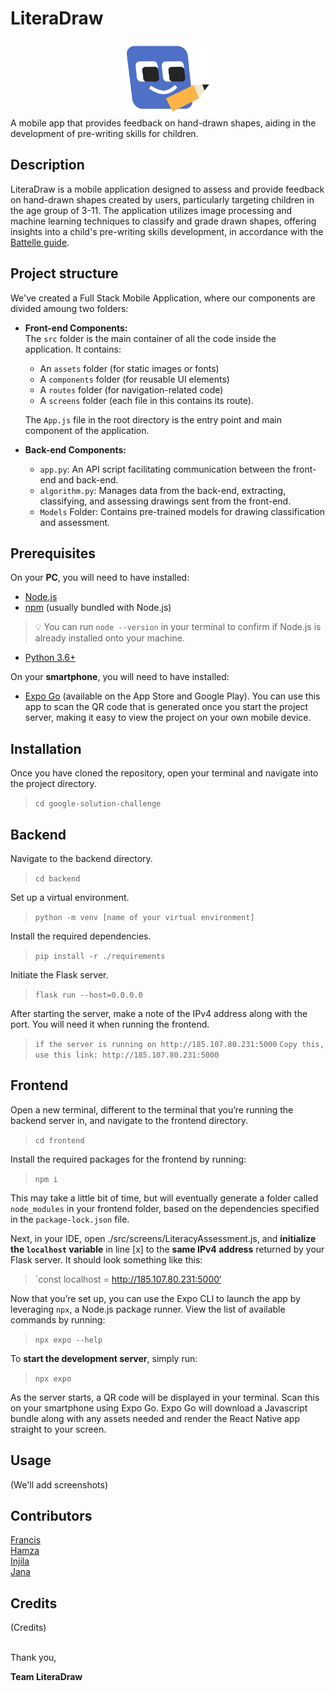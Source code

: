 # LiteraDraw
<div style="text-align: center;">
  <img src="src/assets/images/literadraw-logo-small.png" alt="LiteraDraw Logo" width="150" />
</div>
A mobile app that provides feedback on hand-drawn shapes, aiding in the development of pre-writing skills for children.



## Description
LiteraDraw is a mobile application designed to assess and provide feedback on hand-drawn shapes created by users, particularly targeting children in the age group of 3-11. The application utilizes image processing and machine learning techniques to classify and grade drawn shapes, offering insights into a child's pre-writing skills development, in accordance with the [Battelle guide](https://ieeexplore.ieee.org/document/9440430).


## Project structure
We've created a Full Stack Mobile Application, where our components are divided amoung two folders:
- **Front-end Components:**  
    The `src` folder is the main container of all the code inside the application. It contains:
    - An `assets` folder (for static images or fonts)
    - A `components` folder (for reusable UI elements)
    - A `routes` folder (for navigation-related code)
    - A `screens` folder (each file in this contains its route).

    The `App.js` file in the root directory is the entry point and main component of the application.

- **Back-end Components:**
    - `app.py`: An API script facilitating communication between the front-end and back-end.
    - `algorithm.py`: Manages data from the back-end, extracting, classifying, and assessing drawings sent from the front-end.
    - `Models` Folder: Contains pre-trained models for drawing classification and assessment.


## Prerequisites


On your **PC**, you will need to have installed:
- [Node.js](https://nodejs.org/en)
- [npm](https://www.npmjs.com) (usually bundled with Node.js)
> 💡 You can run `node --version` in your terminal to confirm if Node.js is already installed onto your machine.
- [Python 3.6+](https://www.python.org)


On your **smartphone**, you will need to have installed:
- [Expo Go](https://expo.dev/client) (available on the App Store and Google Play). You can use this app to scan the QR code that is generated once you start the project server, making it easy to view the project on your own mobile device.


## Installation


Once you have cloned the repository, open your terminal and navigate into the project directory.


> `cd google-solution-challenge`


## Backend
Navigate to the backend directory.  
> `cd backend`


Set up a virtual environment.
> `python -m venv [name of your virtual environment]`    


Install the required dependencies.
> `pip install -r ./requirements`


Initiate the Flask server.
> `flask run --host=0.0.0.0`


After starting the server, make a note of the IPv4 address along with the port. You will need it when running the frontend.
> `if the server is running on http://185.107.80.231:5000`
> `Copy this, use this link: http://185.107.80.231:5000`


## Frontend


Open a new terminal, different to the terminal that you’re running the backend server in, and navigate to the frontend directory.


> `cd frontend`


Install the required packages for the frontend by running:


> `npm i`


This may take a little bit of time, but will eventually generate a folder called `node_modules` in your frontend folder, based on the dependencies specified in the `package-lock.json` file.


Next, in your IDE, open ./src/screens/LiteracyAssessment.js, and **initialize the `localhost` variable** in line [x] to the **same IPv4 address** returned by your Flask server. It should look something like this:


> `const localhost = http://185.107.80.231:5000‘


Now that you’re set up, you can use the Expo CLI to launch the app by leveraging `npx`, a Node.js package runner. View the list of available commands by running:


> `npx expo --help`


To **start the development server**, simply run:


> `npx expo`


As the server starts, a QR code will be displayed in your terminal. Scan this on your smartphone using Expo Go. Expo Go will download a Javascript bundle along with any assets needed and render the React Native app straight to your screen.


## Usage
(We'll add screenshots)



## Contributors
[Francis](github.com/francisblessedkim)  
[Hamza](github.com/SelfTaught-HamzaCodes)  
[Injila](github.com/injl)  
[Jana](github.com/JanaDragovic)

## Credits
(Credits)

<br>
Thank you,          

**Team LiteraDraw**
